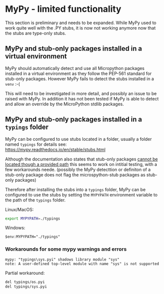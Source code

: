 # MyPy - limited functionality
This section is preliminary and needs to be expanded.
While MyPy used to work quite well with the .PY stubs, it is now not working anymore now that the stubs are type-only stubs.

## MyPy and stub-only packages installed in a virtual environment

MyPy should automatically detect and use all Micropython packages installed in a virtual environment as they follow the PEP-561 standard for stub-only packages.
However MyPy fails to detect the stubs installed in a `venv` :-( 

This will need to be investigated in more detail, and possibly an issue to be raised with MyPy.
In addition it has  not been tested if MyPy is able to detect and allow an override by the MicroPython stdlib packages.

## MyPy and stub-only packages installed in a `typings` folder
MyPy can be configured to use stubs located in a folder, usually a folder named `typings`
for details see: https://mypy.readthedocs.io/en/stable/stubs.html

Although the documentation also states that stub-only packages [cannot be located though a provided path](https://mypy.readthedocs.io/en/stable/installed_packages.html#installed-packages) this seems to work on intitial testing, with a few workarounds neede.
(possibly the MyPy detecttion or definiton of a stub-only package does not flag the microspython-stub packages as stub-only packages)

Therefore after installing the stubs into a `typings` folder, MyPy can be configured to use the stubs by setting the `MYPYPATH` environment variable to the path of the `typings` folder.

Linux/MacOS:
``` bash
export MYPYPATH=./typings
```
Windows:
```pwsh
$env:MYPYPATH="./typings"
```

### Workarounds for some mypy warnings and errors 

```log
mypy: "typings\sys.pyi" shadows library module "sys"
note: A user-defined top-level module with name "sys" is not supported
```

Partial workaround:
``` bash
del typings/os.pyi
del typings/sys.pyi
```
